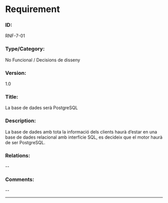 # Requirement

### ID:
RNF-7-01

### Type/Category:
No Funcional / Decisions de disseny

### Version:
1.0

### Title:
La base de dades serà PostgreSQL

### Description:
La base de dades amb tota la informació dels clients haurà d’estar en una base de dades relacional amb interfície SQL, es decideix que el motor haurà de ser PostgreSQL.

### Relations:
--

### Comments:
--

---